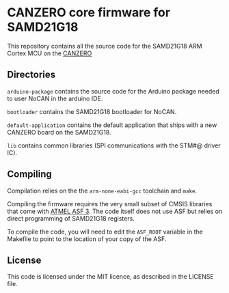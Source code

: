 # CANZERO core firmware for SAMD21G18

This repository contains all the source code for the SAMD21G18 ARM Cortex
MCU on the [CANZERO][1]

## Directories

`arduino-package` contains the source code for the Arduino package needed to user NoCAN in the arduino IDE.

`bootloader` contains the SAMD21G18 bootloader for NoCAN.

`default-application` contains the default application that ships with a new CANZERO board on the SAMD21G18.

`lib` contains common libraries (SPI communications with the STM#@ driver IC).

## Compiling

Compilation relies on the the `arm-none-eabi-gcc` toolchain and `make`.

Compiling the firmware requires the very small subset of CMSIS libraries that come with [ATMEL ASF 3][2]. The code itself does not use ASF but relies on direct programming of SAMD21G18 registers.

To compile the code, you will need to edit the `ASF_ROOT` variable in the Makefile to point to the location of your copy of the ASF.

## License

This code is licensed under the MIT licence, as described in the LICENSE file.

[1]: http://omzlo.com/canzero
[2]: http://www.microchip.com/mplab/avr-support/advanced-software-framework
